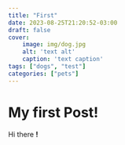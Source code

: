 ```yaml
---
title: "First"
date: 2023-08-25T21:20:52-03:00
draft: false
cover:
    image: img/dog.jpg
    alt: 'text alt'
    caption: 'text caption'
tags: ["dogs", "test"]
categories: ["pets"]
---
```


# My first Post!

Hi there **!**
